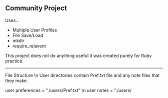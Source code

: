Community Project
-----------------------------------------
Uses...
 - Multiple User Profiles
 - File Save/Load
 - mkdir
 - require_relavent

 This project does not do anything useful
 it was created purely for Ruby practice.



 -----------------------------------------

 File Structure \n
  User directories contain <username>Pref.txt
  file and any note files that they make.

  user preferences  = "./users/<username>Pref.txt" \n
  user notes        = "./users/<title>.cpn"
